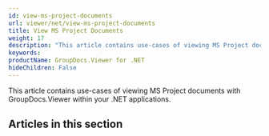 ```yaml
---
id: view-ms-project-documents
url: viewer/net/view-ms-project-documents
title: View MS Project Documents
weight: 17
description: "This article contains use-cases of viewing MS Project documents with GroupDocs.Viewer within your .NET applications."
keywords: 
productName: GroupDocs.Viewer for .NET
hideChildren: False
---
```

This article contains use-cases of viewing MS Project documents with GroupDocs.Viewer within your .NET applications.

## Articles in this section
